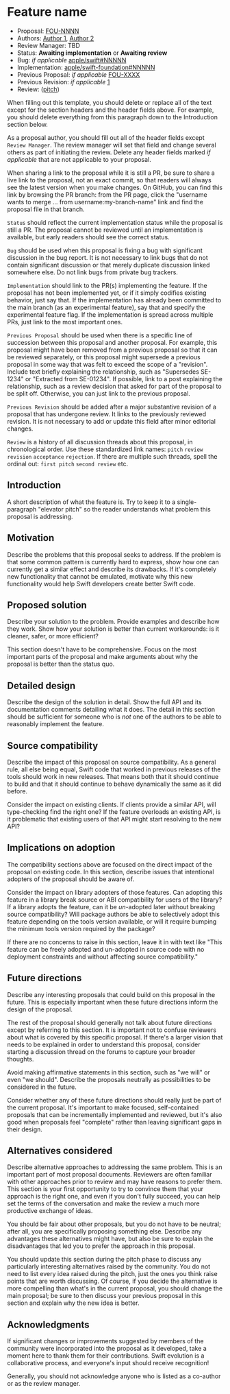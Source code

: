 # Feature name

* Proposal: [FOU-NNNN](NNNN-filename.md)
* Authors: [Author 1](https://github.com/swiftdev), [Author 2](https://github.com/swiftdev)
* Review Manager: TBD
* Status: **Awaiting implementation** or **Awaiting review**
* Bug: *if applicable* [apple/swift#NNNNN](https://github.com/apple/swift-foundation/issues/NNNNN)
* Implementation: [apple/swift-foundation#NNNNN](https://github.com/apple/swift-foundation/pull/NNNNN)
* Previous Proposal: *if applicable* [FOU-XXXX](XXXX-filename.md)
* Previous Revision: *if applicable* [1](https://github.com/apple/swift-evolution/blob/...commit-ID.../proposals/NNNN-filename.md)
* Review: ([pitch](https://forums.swift.org/...))

When filling out this template, you should delete or replace all of the text except for the section headers and the header fields above. For example, you should delete everything from this paragraph down to the Introduction section below.

As a proposal author, you should fill out all of the header fields except `Review Manager`. The review manager will set that field and change several others as part of initiating the review. Delete any header fields marked *if applicable* that are not applicable to your proposal.

When sharing a link to the proposal while it is still a PR, be sure to share a live link to the proposal, not an exact commit, so that readers will always see the latest version when you make changes. On GitHub, you can find this link by browsing the PR branch: from the PR page, click the "username wants to merge ... from username:my-branch-name" link and find the proposal file in that branch.

`Status` should reflect the current implementation status while the proposal is still a PR. The proposal cannot be reviewed until an implementation is available, but early readers should see the correct status.

`Bug` should be used when this proposal is fixing a bug with significant discussion in the bug report. It is not necessary to link bugs that do not contain significant discussion or that merely duplicate discussion linked somewhere else. Do not link bugs from private bug trackers.

`Implementation` should link to the PR(s) implementing the feature. If the proposal has not been implemented yet, or if it simply codifies existing behavior, just say that. If the implementation has already been committed to the main branch (as an experimental feature), say that and specify the experimental feature flag. If the implementation is spread across multiple PRs, just link to the most important ones.

`Previous Proposal` should be used when there is a specific line of succession between this proposal and another proposal. For example, this proposal might have been removed from a previous proposal so that it can be reviewed separately, or this proposal might supersede a previous proposal in some way that was felt to exceed the scope of a "revision". Include text briefly explaining the relationship, such as "Supersedes SE-1234" or "Extracted from SE-01234". If possible, link to a post explaining the relationship, such as a review decision that asked for part of the proposal to be split off. Otherwise, you can just link to the previous proposal.

`Previous Revision` should be added after a major substantive revision of a proposal that has undergone review. It links to the previously reviewed revision. It is not necessary to add or update this field after minor editorial changes.

`Review` is a history of all discussion threads about this proposal, in chronological order. Use these standardized link names: `pitch` `review` `revision` `acceptance` `rejection`. If there are multiple such threads, spell the ordinal out: `first pitch` `second review` etc.

## Introduction

A short description of what the feature is. Try to keep it to a single-paragraph "elevator pitch" so the reader understands what problem this proposal is addressing.

## Motivation

Describe the problems that this proposal seeks to address. If the problem is that some common pattern is currently hard to express, show how one can currently get a similar effect and describe its drawbacks. If it's completely new functionality that cannot be emulated, motivate why this new functionality would help Swift developers create better Swift code.

## Proposed solution

Describe your solution to the problem. Provide examples and describe how they work. Show how your solution is better than current workarounds: is it cleaner, safer, or more efficient?

This section doesn't have to be comprehensive. Focus on the most important parts of the proposal and make arguments about why the proposal is better than the status quo.

## Detailed design

Describe the design of the solution in detail. Show the full API and its documentation comments detailing what it does. The detail in this section should be sufficient for someone who is *not* one of the authors to be able to reasonably implement the feature.

## Source compatibility

Describe the impact of this proposal on source compatibility. As a general rule, all else being equal, Swift code that worked in previous releases of the tools should work in new releases. That means both that it should continue to build and that it should continue to behave dynamically the same as it did before.

Consider the impact on existing clients. If clients provide a similar API, will type-checking find the right one? If the feature overloads an existing API, is it problematic that existing users of that API might start resolving to the new API?

## Implications on adoption

The compatibility sections above are focused on the direct impact of the proposal on existing code. In this section, describe issues that intentional adopters of the proposal should be aware of.

Consider the impact on library adopters of those features. Can adopting this feature in a library break source or ABI compatibility for users of the library? If a library adopts the feature, can it be *un*-adopted later without breaking source compatibility? Will package authors be able to selectively adopt this feature depending on the tools version available, or will it require bumping the minimum tools version required by the package?

If there are no concerns to raise in this section, leave it in with text like "This feature can be freely adopted and un-adopted in source code with no deployment constraints and without affecting source compatibility."

## Future directions

Describe any interesting proposals that could build on this proposal in the future. This is especially important when these future directions inform the design of the proposal.

The rest of the proposal should generally not talk about future directions except by referring to this section. It is important not to confuse reviewers about what is covered by this specific proposal. If there's a larger vision that needs to be explained in order to understand this proposal, consider starting a discussion thread on the forums to capture your broader thoughts.

Avoid making affirmative statements in this section, such as "we will" or even "we should". Describe the proposals neutrally as possibilities to be considered in the future.

Consider whether any of these future directions should really just be part of the current proposal. It's important to make focused, self-contained proposals that can be incrementally implemented and reviewed, but it's also good when proposals feel "complete" rather than leaving significant gaps in their design.

## Alternatives considered

Describe alternative approaches to addressing the same problem. This is an important part of most proposal documents. Reviewers are often familiar with other approaches prior to review and may have reasons to prefer them. This section is your first opportunity to try to convince them that your approach is the right one, and even if you don't fully succeed, you can help set the terms of the conversation and make the review a much more productive exchange of ideas.

You should be fair about other proposals, but you do not have to be neutral; after all, you are specifically proposing something else. Describe any advantages these alternatives might have, but also be sure to explain the disadvantages that led you to prefer the approach in this proposal.

You should update this section during the pitch phase to discuss any particularly interesting alternatives raised by the community. You do not need to list every idea raised during the pitch, just the ones you think raise points that are worth discussing. Of course, if you decide the alternative is more compelling than what's in the current proposal, you should change the main proposal; be sure to then discuss your previous proposal in this section and explain why the new idea is better.

## Acknowledgments

If significant changes or improvements suggested by members of the community were incorporated into the proposal as it developed, take a moment here to thank them for their contributions. Swift evolution is a collaborative process, and everyone's input should receive recognition!

Generally, you should not acknowledge anyone who is listed as a co-author or as the review manager.
